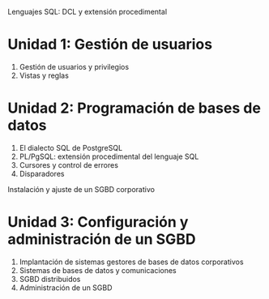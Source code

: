 





Lenguajes SQL: DCL y extensión procedimental
# Unidad 1: Gestión de usuarios
1. Gestión de usuarios y privilegios
2. Vistas y reglas
   
# Unidad 2: Programación de bases de datos
1. El dialecto SQL de PostgreSQL
2. PL/PgSQL: extensión procedimental del lenguaje SQL
3. Cursores y control de errores
4. Disparadores

Instalación y ajuste de un SGBD corporativo
# Unidad 3: Configuración y administración de un SGBD
1. Implantación de sistemas gestores de bases de datos corporativos
2. Sistemas de bases de datos y comunicaciones
3. SGBD distribuidos
4. Administración de un SGBD